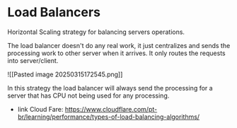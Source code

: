 # Load Balancers

Horizontal Scaling strategy for balancing servers operations.

The load balancer doesn't do any real work, it just centralizes and sends the
processing work to other server when it arrives. It only routes the requests
into server/client.

![[Pasted image 20250315172545.png]]

In this strategy the load balancer will always send the processing for a server
that has CPU not being used for any processing.

- link Cloud Fare: <https://www.cloudflare.com/pt-br/learning/performance/types-of-load-balancing-algorithms/>

